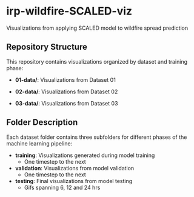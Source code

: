 # irp-wildfire-SCALED-viz
Visualizations from applying SCALED model to wildfire spread prediction

## Repository Structure

This repository contains visualizations organized by dataset and training phase:

- **01-data/**: Visualizations from Dataset 01

- **02-data/**: Visualizations from Dataset 02

- **03-data/**: Visualizations from Dataset 03

## Folder Description

Each dataset folder contains three subfolders for different phases of the machine learning pipeline:
- **training**: Visualizations generated during model training
  - One timestep to the next
- **validation**: Visualizations from model validation
  - One timestep to the next
- **testing**: Final visualizations from model testing
  - Gifs spanning 6, 12 and 24 hrs
